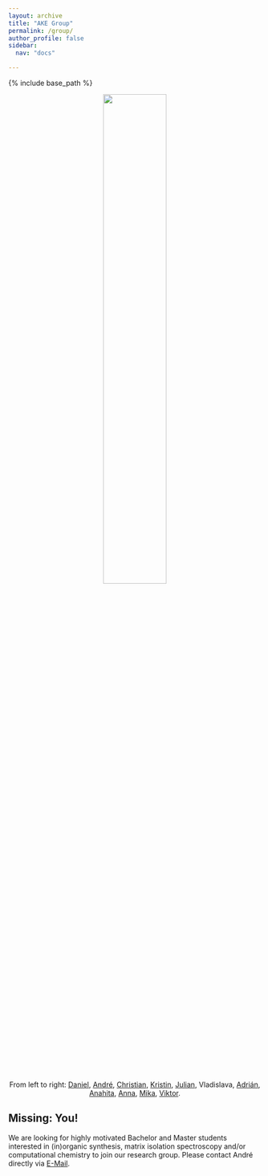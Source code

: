 ```yaml
---
layout: archive
title: "AKE Group"
permalink: /group/
author_profile: false
sidebar:
  nav: "docs"

---
```

{% include base_path %}

<p align="center">
  <img width="50%" height="auto" src="https://AKEckhardt.github.io/images/group_2025.JPG">
</p>  
<p style='text-align: center;'>From left to right: 
<a href="https://www.eckhardt-lab.ruhr-uni-bochum.de/akegroup/DanielKuehn/">Daniel</a>,
<a href="https://www.eckhardt-lab.ruhr-uni-bochum.de/akegroup/ake/">André</a>,
<a href="https://www.eckhardt-lab.ruhr-uni-bochum.de/akegroup/ChristianThiehoff/">Christian</a>, 
<a href="https://www.eckhardt-lab.ruhr-uni-bochum.de/akegroup/KristinWulff/">Kristin</a>,
<a href="https://www.eckhardt-lab.ruhr-uni-bochum.de/akegroup/JulianEßer/">Julian</a>,   
Vladislava, 
<a href="https://www.eckhardt-lab.ruhr-uni-bochum.de/akegroup/AdrianPortelaGonzalez/">Adrián</a>,
<a href="https://www.eckhardt-lab.ruhr-uni-bochum.de/akegroup/AnahitaSafiyan/">Anahita</a>,
<a href="https://www.eckhardt-lab.ruhr-uni-bochum.de/akegroup/AnnaMarjanovic/">Anna</a>,
<a href="https://www.eckhardt-lab.ruhr-uni-bochum.de/akegroup/MikaMaehara/">Mika</a>, 
<a href="https://www.eckhardt-lab.ruhr-uni-bochum.de/akegroup/ViktorPaczelt/">Viktor</a>. 
</p>



Missing: You!
------
We are looking for highly motivated Bachelor and Master students interested in (in)organic synthesis, matrix isolation spectroscopy and/or computational chemistry to join our research group. Please contact André directly via <a href="mailto:Andre.Eckhardt@rub.de">E-Mail</a>.
<br/>
<br/>



